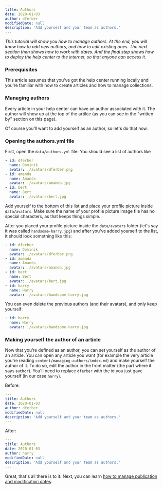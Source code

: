 ```yaml
---
title: Authors
date: 2020-01-03
author: dferber
modifiedDate: null
description: 'Add yourself and your team as authors.'
---
```


_This tutorial will show you how to manage authors. At the end, you will know how to add new authors, and how to edit existing ones. The next section then shows how to work with dates. And the final step shows how to deploy the help center to the internet, so that anyone can access it._

### Prerequisites

This article assumes that you've got the help center running locally and you're familiar with how to create articles and how to manage collections.

### Managing authors

Every article in your help center can have an author associated with it. The author will show up at the top of the artilce (as you can see in the "written by" section on this page).

Of course you'll want to add yourself as an author, so let's do that now.

### Opening the authors.yml file

First, open the `data/authors.yml` file. You should see a list of authors like

```yaml
- id: dferber
  name: Dominik
  avatar: ./avatars/dferber.png
- id: amanda
  name: Amanda
  avatar: ./avatars/amanda.jpg
- id: bert
  name: Bert
  avatar: ./avatars/bert.jpg
```

Add yourself to the bottom of this list and place your profile picture inside `data/avatars`. Make sure the name of your profile picture image file has no special characters, as that keeps things simple.

After you placed your profile picture inside the `data/avatars` folder (let's say it was called `handsome-harry.jpg`) and after you've added yourself to the list, it should look something like this:

```yaml
- id: dferber
  name: Dominik
  avatar: ./avatars/dferber.png
- id: amanda
  name: Amanda
  avatar: ./avatars/amanda.jpg
- id: bert
  name: Bert
  avatar: ./avatars/bert.jpg
- id: harry
  name: Harry
  avatar: ./avatars/handsome-harry.jpg
```

You can even delete the previous authors (and their avatars), and only keep yourself:

```yaml
- id: harry
  name: Harry
  avatar: ./avatars/handsome-harry.jpg
```

### Making yourself the author of an article

Now that you're defined as an author, you can set yourself as the author of an article. You can open any article you want (for example the very article you're reading `content/managing-authors/index.md`) and make yourself the author of it. To do so, edit the author in the front matter (the part where it says `author`). You'll need to replace `dferber` with the id you just gave yourself (in our case `harry`).

Before:

```yaml
---
title: Authors
date: 2020-01-03
author: dferber
modifiedDate: null
description: 'Add yourself and your team as authors.'
---

```

After:

```yaml
---
title: Authors
date: 2020-01-03
author: harry
modifiedDate: null
description: 'Add yourself and your team as authors.'
---

```

Great, that's all there is to it. Next, you can learn [how to manage publication and modification dates](/articles/managing-dates).
